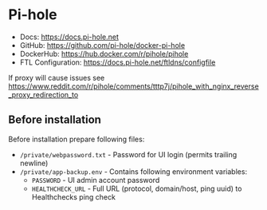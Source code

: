 # Pi-hole

- Docs: <https://docs.pi-hole.net>
- GitHub: <https://github.com/pi-hole/docker-pi-hole>
- DockerHub: <https://hub.docker.com/r/pihole/pihole>
- FTL Configuration: <https://docs.pi-hole.net/ftldns/configfile>

If proxy will cause issues see <https://www.reddit.com/r/pihole/comments/tttp7j/pihole_with_nginx_reverse_proxy_redirection_to>

## Before installation

Before installation prepare following files:

- `/private/webpassword.txt` - Password for UI login (permits trailing newline)
- `/private/app-backup.env` - Contains following environment variables:
    - `PASSWORD` - UI admin account password
    - `HEALTHCHECK_URL` - Full URL (protocol, domain/host, ping uuid) to Healthchecks ping check
